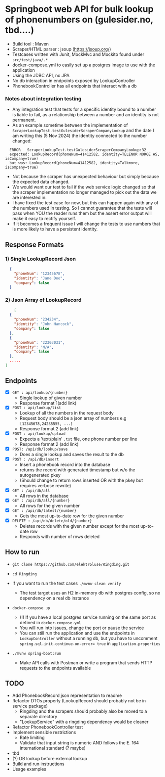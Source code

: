 # Springboot web API for bulk lookup of phonenumbers on (gulesider.no, tbd....)
- Build tool : Maven
- Scraper/HTML parser : jsoup (https://jsoup.org/)
- Testcases written with Junit, MockMvc and Mockito found under `src/test/java/.*`
- docker-compose.yml to easily set up a postgres image to use with the application
- Using the JDBC API, no JPA
- No db interaction in endpoints exposed by LookupController
- PhonebookController has all endpoints that interact with a db


### Notes about integration testing
- Any integration test that tests for a specific identity bound to a number is liable to fail, as a relationship between a number and an identity is not permanent.
- As an example sometime between the implementation of `ScraperLookupTest.testGulesiderScraperCompanyLookup` and the date I am writing this (5 Nov 2024) the identity connected to the number changed:
```
  ERROR   ScraperLookupTest.testGulesiderScraperCompanyLookup:32
  expected: LookupRecord(phoneNum=41412582, identity=TELENOR NORGE AS, isCompany=true)
  but was: LookupRecord(phoneNum=41412582, identity=Talkmore, isCompany=true)
  ```
- Not because the scraper has unexpected behaviour but simply because the expected data changed.
- We would want our test to fail if the web service logic changed so that the scraper implementation no longer managed to pick out the data we are interested in.
- I have fixed the test case for now, but this can happen again with any of the numbers used in testing. So I cannot guarantee that the tests will pass when YOU the reader runs them but the assert error output will make it easy to rectify yourself.
- If it becomes a frequent issue I will change the tests to use numbers that is more likely to have a persistent identity.
## Response Formats

### 1) Single LookupRecord Json  
  ```json
    {
      "phoneNum": "12345678",
      "identity": "Jane Doe",
      "company": false
    }  
 ``` 

### 2) Json Array of LookupRecord
```json
    [
  {
    "phoneNum": "234234",
    "identity": "John Hancock",
    "company": false
  },
  {
    "phoneNum": "22303031",
    "identity": "N/A",
    "company": false
  },
  .....
]
   ```

## Endpoints
- [x] `GET : api/lookup/{number}`
  - Single lookup of given number
  - Response format 1(add link)
- [x] `POST : api/lookup/list`
  - Lookup of all the numbers in the request body
  - Request body should be a json array of numbers e.g `[12345678,24235555, ...]`
  - Response format 2 (add link)
- [x] `POST : api/lookup/upload`
  - Expects a 'text/plain' `.txt` file, one phone number per line
  - Response format 2 (add link)
-[x] `POST: /api/db/lookup/save`
  - Does a single lookup and saves the result to the db
- [x] `POST : /api/db/insert`
  - Insert a phonebook record into the database
  - returns the record with generated timestamp but w/o the autogenerated pkey
  - (Should change to return rows inserted OR with the pkey but requires verbose rewrite)
- [x] `GET : /api/db/all`
  - All rows in the database
- [x] `GET : /api/db/all/{number}`
  - All rows for the given number
- [x] `GET : /api/db/latest/{number}`
  - Gets the most up-to-date row for the given number
- [x] `DELETE : /api/db/delete/old/{number}`
  - Deletes records with the given number except for the most up-to-date row
  - Responds with number of rows deleted


## How to run
- `git clone https://github.com/elektroluse/Ringding.git`
- `cd Ringding`
- If you want to run the test cases `./mvnw clean verify`
  - The test target uses an H2 in-memory db with postgres config, so no dependency on a real db instance  
- `docker-compose up`
  - (!) If you have a local postgres service running on the same port as defined in `docker-compose.yml`
  - You will run into issues, change the port or pause the service
  - You can still run the application and use the endpoints in `LookupController` without a running db, but you have to uncomment `spring.sql.init.continue-on-error= true` in `application.properties`
  
-  `./mvnw spring-boot:run`
   - Make API calls with Postman or write a program that sends HTTP requests to the endpoints available 

## TODO
  - Add PhonebookRecord json representation to readme
  - Refactor DTOs properly (LookupRecord should probably not be in service package)
    - Ringding and the scrapers should probably also be moved to a separate directory
    - "LookupService" with a ringding dependency would be cleaner
  - Refactor PhonebookController test
  - Implement sensible restrictions
    - Rate limiting
    - Validate that input string is numeric AND follows the E. 164 international standard (? maybe)
  - tbd
  - (?) DB lookup before external lookup
  - Build and run instructions
  - Usage examples